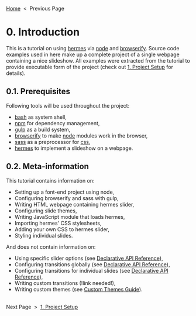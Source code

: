 [Home][home] &nbsp;&lt;&nbsp; Previous Page<br>

[home]: /../..

# 0. Introduction

This is a tutorial on using [hermes][hermes] via [node][node] and [browserify][browserify].
Source code examples used in here make up a complete project of&nbsp;a&nbsp;single webpage
containing a nice slideshow. All examples were extracted from the tutorial to provide
executable form of&nbsp;the project (check out [1. Project Setup][setup] for details).

## 0.1. Prerequisites

Following tools will be used throughout the project:

 * [bash][bash] as system shell,
 * [npm][npm] for dependency management,
 * [gulp][gulp] as a build system,
 * [browserify][browserify] to make [node][node] modules work in the browser,
 * [sass][sass] as a preprocessor for [css][css],
 * [hermes][hermes] to implement a slideshow on a webpage.

[bash]: https://en.wikipedia.org/wiki/Bash_(Unix_shell)
[npm]: https://docs.npmjs.com/getting-started/what-is-npm
[gulp]: https://github.com/gulpjs/gulp
[browserify]: https://github.com/substack/node-browserify
[node]: https://nodejs.org/en/
[sass]: https://github.com/sass/sass
[css]: https://developer.mozilla.org/en-US/docs/Web/CSS
[hermes]: https://github.com/webfront-toolkit/hermes

## 0.2. Meta-information

This tutorial contains information on:

 * Setting up a font-end project using node,
 * Configuring browserify and sass with gulp,
 * Writing HTML webpage containing hermes slider,
 * Configuring slide themes,
 * Writing JavaScript module that loads hermes,
 * Importing hermes' CSS stylesheets,
 * Adding your own CSS to hermes slider,
 * Styling individual slides.

And does not contain information on:

 * Using specific slider options (see [Declarative API Reference][declarative-api]),
 * Configuring transitions globally (see [Declarative API Reference][declarative-api]),
 * Configuring transitions for individual slides (see [Declarative API Reference][declarative-api]),
 * Writing custom transitions (!link needed!),
 * Writing custom themes (see [Custom Themes Guide][custom-themes]).

[declarative-api]: https://github.com/webfront-toolkit/hermes/blob/master/doc/class-names.md
[custom-themes]: https://github.com/webfront-toolkit/hermes/blob/master/doc/custom-themes.md

&nbsp;<br>
Next Page &nbsp;&gt;&nbsp; [1. Project Setup][setup]

[setup]: 1_setup.sh.md
